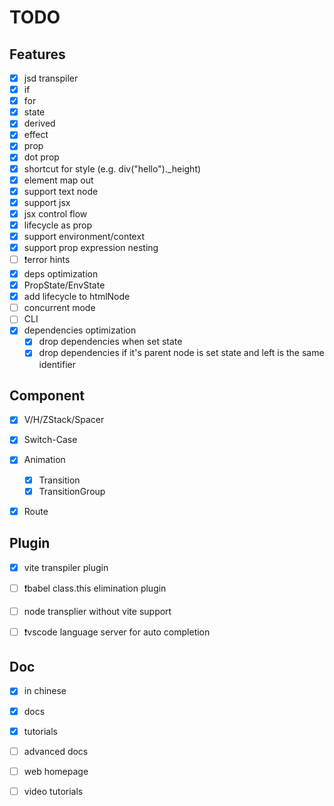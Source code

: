 # TODO

## Features

- [x] jsd transpiler
- [x] if
- [x] for
- [x] state
- [x] derived
- [x] effect
- [x] prop
- [x] dot prop
- [x] shortcut for style (e.g. div("hello")._height)
- [x] element map out
- [x] support text node
- [x] support jsx
- [x] jsx control flow
- [x] lifecycle as prop
- [x] support environment/context
- [x] support prop expression nesting
- [ ] ❗️error hints
- [x] deps optimization
- [x] PropState/EnvState
- [x] add lifecycle to htmlNode
- [ ] concurrent mode
- [ ] CLI
- [x] dependencies optimization
  - [x] drop dependencies when set state
  - [x] drop dependencies if it's parent node is set state and left is the same identifier

## Component

* [x] V/H/ZStack/Spacer

* [x] Switch-Case

* [x] Animation

  * [x] Transition
  * [x] TransitionGroup

- [x] Route

## Plugin

- [x] vite transpiler plugin

- [ ] ❗️babel class.this elimination plugin

- [ ] node transplier without vite support

- [ ] ❗️vscode language server for auto completion

## Doc

- [x] in chinese

- [x] docs

- [x] tutorials

- [ ] advanced docs

- [ ] web homepage

- [ ] video tutorials